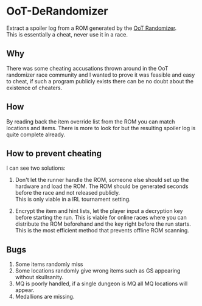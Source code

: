 # OoT-DeRandomizer
Extract a spoiler log from a ROM generated by the [OoT Randomizer][1].  
This is essentially a cheat, never use it in a race.

[1]: https://github.com/AmazingAmpharos/OoT-Randomizer

## Why
There was some cheating accusations thrown around in the OoT randomizer race
community and I wanted to prove it was feasible and easy to cheat, if such a
program publicly exists there can be no doubt about the existence of cheaters.  

## How
By reading back the item override list from the ROM you can match locations and
items. There is more to look for but the resulting spoiler log is quite
complete already.

## How to prevent cheating
I can see two solutions:

1. Don't let the runner handle the ROM, someone else should set up the hardware
   and load the ROM. The ROM should be generated seconds before the race and
   not released publicly.  
   This is only viable in a IRL tournament setting.

2. Encrypt the item and hint lists, let the player input a decryption key
   before starting the run. This is viable for online races where you can
   distribute the ROM beforehand and the key right before the run starts.  
   This is the most efficient method that prevents offline ROM scanning.

## Bugs
1. Some items randomly miss
2. Some locations randomly give wrong items such as GS appearing without
   skullsanity.
3. MQ is poorly handled, if a single dungeon is MQ all MQ locations will
   appear.
4. Medallions are missing.
